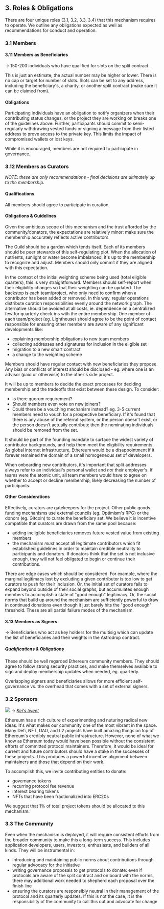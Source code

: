 ## 3. Roles & Obligations

There are four unique roles (3.1, 3.2, 3.3, 3.4) that this mechanism requires to operate. We outline any obligations expected as well as recommendations for conduct and operation.

### 3.1 Members

#### 3.11 Members as Beneficiaries

→ 150-200 individuals who have qualified for slots on the split contract. 

This is just an estimate, the actual number may be higher or lower. There is no cap or target for number of slots. Slots can be set to any address, including the beneficiary's, a charity, or another split contract (make sure it can be claimed from).

#### Obligations

Participating individuals have an obligation to notify organizers when their contributing status changes, or the project they are working on breaks one of the guidelines above. Further, participants should commit to semi-regularly withdrawing vested funds or signing a message from their listed address to prove access to the private key. This limits the impact of compromised wallets or lost keys.

While it is encouraged, members are not required to participate in governance.

### 3.12 Members as Curators

*NOTE: these are only recommendations - final decisions are ultimately up to the membership.*

#### Qualifications

All members should agree to participate in curation.

#### Obligations & Guidelines

Given the ambitious scope of this mechanism and the trust afforded by the community/donators, the expectations are relatively minor: make sure the membership accurately reflects active contributors.

The Guild should be a garden which tends itself. Each of its members should be peer stewards of this self-regulating plot. When the allocation of nutrients, sunlight or water become imbalanced, it's up to the membership to recognize and adjust. Members should only commit if they are aligned with this expectation.

In the context of the initial weighting scheme being used (total eligible quarters), this is very straightforward. Members should self-report when their eligibility changes so that their weighting can be updated. The backstop is each team/project, who only need to confirm when a contributor has been added or removed. In this way, regular operations distribute curation responsibilities evenly around the network graph. The alternative should be avoided at all costs, ie. dependence on a centralized few for quarterly check-ins with the entire membership. One member of each team/project (eg. Lighthouse) should agree to be the point of contact responsible for ensuring other members are aware of any significant developments like:

- explaining membership obligations to new team members
- collecting addresses and signatures for inclusion in the eligible set
- migration to a new smart contract
- a change to the weighting scheme

Members should have regular contact with new beneficiaries they propose. Any bias or conflicts of interest should be disclosed - eg. where one is an advisor (paid or otherwise) to the other's side project.

It will be up to members to decide the exact processes for deciding membership and the tradeoffs that exist between these design. To consider: 

- Is there quorum requirement?
- Should members even vote on new joiners? 
- Could there be a vouching mechanism instead? eg. 3-5 current members need to vouch for a prospective beneficiary. If it's found that there is any abuse of the referral system, or the person doesn't exist, or the person doesn't actually contribute then the nominating individuals should be removed from the set.

It should be part of the founding mandate to surface the widest variety of contributor backgrounds, and help them meet the eligibility requirements. As global internet infrastructure, Ethereum would be a disappointment if it forever remained the domain of a small homogeneous set of developers.

When onboarding new contributors, it's important that split addresses always refer to an individual's personal wallet and *not* their employer's. If teams were the atomic unit, all team members would have to agree on whether to accept or decline membership, likely decreasing the number of participants.

#### Other Considerations

Effectively, curators are gatekeepers for the project. Other public goods funding mechanisms use external councils (eg. Optimism's RPG) or the donors (eg. Gitcoin) to curate the beneficiary set. We believe it is incentive compatible that curators are drawn from the same pool because:

- adding ineligible beneficiaries removes future vested value from existing members
- the mechanism *must* accept all legitimate contributors which fit established guidelines in order to maintain credible neutrality to participants and donators. If donators think that the set is not inclusive enough, they will not feel obligated to begin or continue their contributions.

There are edge cases which should be considered. For example,  where the marginal legitimacy lost by excluding a given  contributor is too low to get curators to push for their inclusion. Or, the initial set of curators fails to expand beyond outside of their social graphs, but accumulates enough members to accomplish a state of "good enough" legitimacy. Or, the social norms that build up around the mechanism are sufficiently powerful to draw in continued donations even though it just barely hits the "good enough" threshold. These are all partial failure modes of the mechanism.

#### 3.13 Members as Signers

→ Beneficiaries who act as key holders for the multisig which can update the list of beneficiaries and their weights in the Astrodrop contract.
 
##### Qualifications & Obligations
 
These should be well regarded Ethereum community members. They should agree to follow strong security practices, and make themselves available to sign and deploy membership updates when needed, eg. quarterly.

Overlapping signers and beneficiaries allows for more efficient self-governance vs. the overhead that comes with a set of external signers. 

### 3.2 Sponsors

![](https://i.imgur.com/LP1jvBg.png)
→ *[Kei's tweet](https://twitter.com/keikreutler/status/1461646035491692550)*

Ethereum has a rich culture of experimenting and nuturing radical new ideas. It's what makes our community one of the most vibrant in the space. Many Defi, NFT, DAO, and L2 projects have built amazing things on top of Ethereum's credibly neutral public infrastructure. However, none of what we know as Ethereum today would have been possible without the consistent efforts of committed protocol maintainers. Therefore, it would be ideal for current and future contributors should have a stake in the successes of these projects. This produces a powerful incentive alignment between maintainers and those that depend on their work.

To accomplish this, we invite contributing entities to donate:
-  governance tokens
-  recurring protocol fee revenue
-  interest bearing tokens
-  NFTs that have been fractionalized into ERC20s

We suggest that 1% of total project tokens should be allocated to this mechanism.

### 3.3 The Community

Even when the mechanism is deployed, it will require consistent efforts from the broader community to make this a long-term success. This includes application developers, users, investors, enthusiasts, and builders of all kinds. They will be instrumental in:

- introducing and maintaining public norms about contributions through regular advocacy for the initiative
- writing governance proposals to get protocols to donate: even if protocols are aware of the split contract and on board with the norms, there may additional work needed to shepherd each proposal over the finish line
- ensuring the curators are responsibly neutral in their management of the protocol and its quarterly updates. If this is not the case, it is the responsibility of the community to call this out and advocate for change
